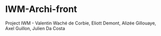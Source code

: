 # IWM-Archi-front
Project IWM - Valentin Waché de Corbie, Eliott Demont, Alizée Gillouaye, Axel Guillon, Julien Da Costa
